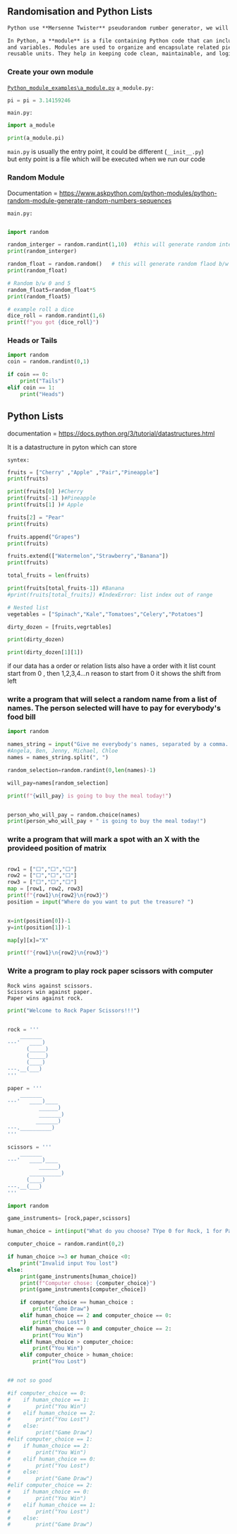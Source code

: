 ## Randomisation and Python Lists 

```md
Python use **Mersenne Twister** pseudorandom rumber generator, we will use random module to genertae random numbers 
```

```md
In Python, a **module** is a file containing Python code that can include functions, classes,
and variables. Modules are used to organize and encapsulate related pieces of code into 
reusable units. They help in keeping code clean, maintainable, and logically structured. 
```


### Create your own module 
[`Python_module_examples\a_module.py`](a_module.py)
`a_module.py:`
```py 
pi = pi = 3.14159246
```

`main.py:`
``` py 
import a_module

print(a_module.pi)
```


`main.py` is usually the entry point, it could be different (`__init__.py`) <br> 
but enty point is a file which will be executed when we run our code


### Random Module
Documentation = <https://www.askpython.com/python-modules/python-random-module-generate-random-numbers-sequences>

`main.py:`
``` py 

import random 

random_interger = random.randint(1,10)  #this will generate random interg b/w 1 and 10
print(random_interger)

random_float = random.random()   # this will generate random flaod b/w 0 and 1 but will not inclured 1 will be like 0.9999999 etc. 
print(random_float)

# Random b/w 0 and 5
random_float5=random_float*5
print(random_float5)

# example roll a dice  
dice_roll = random.randint(1,6)
print(f"you got {dice_roll}")

```

### Heads or Tails 
```py
import random
coin = random.randint(0,1)

if coin == 0: 
    print("Tails")
elif coin == 1:
    print("Heads")
```


## Python Lists 
documentation  = <https://docs.python.org/3/tutorial/datastructures.html>

It is a datastructure in pyton which can store 

`syntex:`
```py
fruits = ["Cherry" ,"Apple" ,"Pair","Pineapple"]
print(fruits)

print(fruits[0] )#Cherry 
print(fruits[-1] )#Pineapple
print(fruits[1] )# Apple 

fruits[2] = "Pear"
print(fruits)

fruits.append("Grapes")
print(fruits)

fruits.extend(["Watermelon","Strawberry","Banana"])
print(fruits)

total_fruits = len(fruits) 

print(fruits[total_fruits-1]) #Banana
#print(fruits[total_fruits]) #IndexError: list index out of range

# Nested list
vegetables = ["Spinach","Kale","Tomatoes","Celery","Potatoes"]

dirty_dozen = [fruits,vegrtables]

print(dirty_dozen)

print(dirty_dozen[1][1])
```

if our data has a order or relation lists also have a order with it 
list count start from 0 , then 1,2,3,4...n 
reason to start from 0 it shows the shift from left 



### write a program that will select a random name from a list of names. The person selected will have to pay for everybody's food bill

```py
import random

names_string = input("Give me everybody's names, separated by a comma. ")
#Angela, Ben, Jenny, Michael, Chloe
names = names_string.split(", ")

random_selection=random.randint(0,len(names)-1)

will_pay=names[random_selection]

print(f"{will_pay} is going to buy the meal today!")


person_who_will_pay = random.choice(names)
print(person_who_will_pay + " is going to buy the meal today!")

```


### write a program that will mark a spot with an X with the provideed position of matrix

```py

row1 = ["⬜️","️⬜️","️⬜️"]
row2 = ["⬜️","⬜️","️⬜️"]
row3 = ["⬜️️","⬜️️","⬜️️"]
map = [row1, row2, row3]
print(f"{row1}\n{row2}\n{row3}")
position = input("Where do you want to put the treasure? ")


x=int(position[0])-1
y=int(position[1])-1

map[y][x]="X"

print(f"{row1}\n{row2}\n{row3}")

```
 

### Write a program to play rock paper scissors with computer 

    Rock wins against scissors.
    Scissors win against paper.
    Paper wins against rock.


```py 
print("Welcome to Rock Paper Scissors!!!")


rock = '''
    _______
---'   ____)
      (_____)
      (_____)
      (____)
---.__(___)
'''

paper = '''
    _______
---'   ____)____
          ______)
          _______)
         _______)
---.__________)
'''

scissors = '''
    _______
---'   ____)____
          ______)
       __________)
      (____)
---.__(___)
'''

import random

game_instruments= [rock,paper,scissors]

human_choice = int(input("What do you choose? TYpe 0 for Rock, 1 for Paper or 2 for Scissors.\n"))

computer_choice = random.randint(0,2)

if human_choice >=3 or human_choice <0:
    print("Invalid input You lost")
else: 
    print(game_instruments[human_choice])
    print(f"Computer chose: {computer_choice}")
    print(game_instruments[computer_choice])

    if computer_choice == human_choice :
        print("Game Draw")
    elif human_choice == 2 and computer_choice == 0:
        print("You Lost")
    elif human_choice == 0 and computer_choice == 2:
        print("You Win")
    elif human_choice > computer_choice:
        print("You Win")
    elif computer_choice > human_choice:
        print("You Lost")


## not so good

#if computer_choice == 0:
#    if human_choice == 1:
#        print("You Win")
#    elif human_choice == 2:
#        print("You Lost")
#    else: 
#        print("Game Draw")
#elif computer_choice == 1:
#    if human_choice == 2:
#        print("You Win")
#    elif human_choice == 0:
#        print("You Lost")
#    else: 
#        print("Game Draw")
#elif computer_choice == 2:
#    if human_choice == 0:
#        print("You Win")
#    elif human_choice == 1:
#        print("You Lost")
#    else: 
#        print("Game Draw")

```